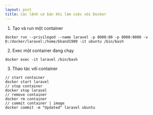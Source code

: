 ```yaml
---
layout: post
title: Các lệnh cơ bản khi làm việc với Docker
---
```


1. Tạo và run một container
```
docker run --privileged --name laravel -p 8080:80 -p 8000:8000 -v D:/docker/laravel:/home/bkand1909 -it ubuntu /bin/bash
```

2. Exec một container đang chạy
```
docker exec -it laravel /bin/bash
```

3. Thao tác với container
```
// start container
docker start laravel
// stop container
docker stop laravel
// remove container
docker rm container
// commit container | image
docker commit -m "Updated" laravel ubuntu
```
